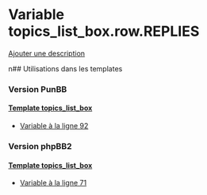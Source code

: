 # Variable topics_list_box.row.REPLIES
[Ajouter une description](https://fa-tvars.appspot.com/topics_list_box.row.REPLIES)

n## Utilisations dans les templates

### Version PunBB

#### [Template topics_list_box](punbb/topics_list_box.md)
* [Variable à la ligne 92](../punbb/topics_list_box.tpl#L92)

### Version phpBB2

#### [Template topics_list_box](subsilver/topics_list_box.md)
* [Variable à la ligne 71](../subsilver/topics_list_box.tpl#L71)